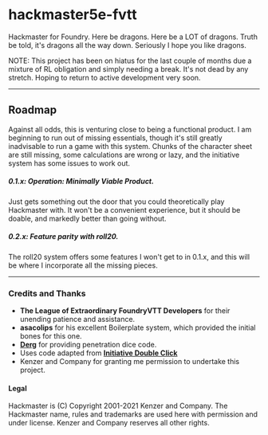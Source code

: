 # hackmaster5e-fvtt

Hackmaster for Foundry. Here be dragons. Here be a LOT of dragons. Truth be told, it's dragons all the way down. Seriously I hope you like dragons.

NOTE: This project has been on hiatus for the last couple of months due a mixture of RL obligation and simply needing a break. It's not dead by any stretch. Hoping to return to active development very soon.

----
## Roadmap
Against all odds, this is venturing close to being a functional product. I am beginning to run out of missing essentials, though it's still greatly inadvisable to run a game with this system. Chunks of the character sheet are still missing, some calculations are wrong or lazy, and the initiative system has some issues to work out.

##### 0.1.x:  Operation: Minimally Viable Product.
Just gets something out the door that you could theoretically play Hackmaster with. It won't be a convenient experience, but it should be doable, and markedly better than going without.

##### 0.2.x: Feature parity with roll20.
The roll20 system offers some features I won't get to in 0.1.x, and this will be where I incorporate all the missing pieces.

----
### Credits and Thanks
- **The League of Extraordinary FoundryVTT Developers** for their unending patience and assistance.
- **asacolips** for his excellent Boilerplate system, which provided the initial bones for this one.
- **[Derg](https://github.com/derg4)** for providing penetration dice code.
- Uses code adapted from **[Initiative Double Click](https://github.com/League-of-Foundry-Developers/fvtt-initiative-double-click)**
- Kenzer and Company for granting me permission to undertake this project.

#### Legal
Hackmaster is (C) Copyright 2001-2021 Kenzer and Company.  The Hackmaster name, rules and trademarks are used here with permission and under license.  Kenzer and Company reserves all other rights.

